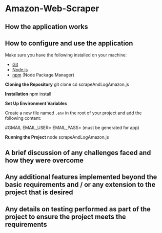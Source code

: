 # Amazon-Web-Scraper

## How the application works

## How to configure and use the application
Make sure you have the following installed on your machine:

- [Git](https://git-scm.com/)
- [Node.js](https://nodejs.org/en)
- [npm](https://www.npmjs.com/) (Node Package Manager)

**Cloning the Repository**
git clone 
cd scrapeAndLogAmazon.js

**Installation**
npm install

**Set Up Environment Variables**

Create a new file named `.env` in the root of your project and add the following content:

#GMAIL
EMAIL_USER=
EMAIL_PASS= (must be generated for app)

**Running the Project**
node scrapeAndLogAmazon.js


## A brief discussion of any challenges faced and how they were overcome

## Any additional features implemented beyond the basic requirements and / or any extension to the project that is desired

## Any details on testing performed as part of the project to ensure the project meets the requirements


